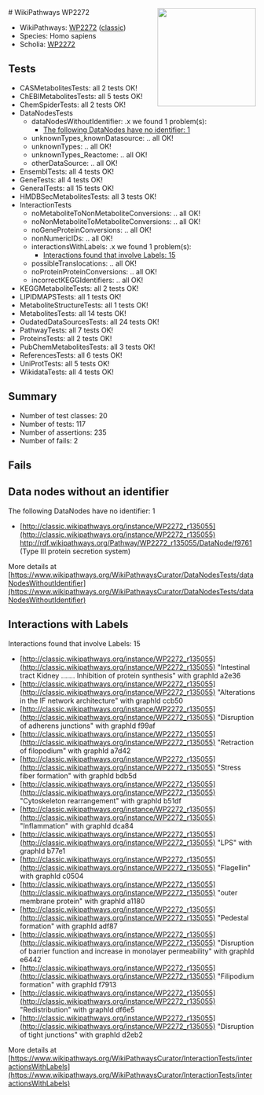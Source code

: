 <img style="float: right; width: 200px" src="https://upload.wikimedia.org/wikipedia/commons/thumb/8/83/Wplogo_with_text_500.png/640px-Wplogo_with_text_500.png" />
# WikiPathways WP2272

* WikiPathways: [WP2272](https://wikipathways.org/pathways/WP2272) ([classic](https://classic.wikipathways.org/instance/WP2272))
* Species: Homo sapiens
* Scholia: [WP2272](https://scholia.toolforge.org/wikipathways/WP2272)
## Tests
* CASMetabolitesTests: all 2 tests OK!
* ChEBIMetabolitesTests: all 5 tests OK!
* ChemSpiderTests: all 2 tests OK!
* DataNodesTests
    * dataNodesWithoutIdentifier: .x we found 1 problem(s):
        * [The following DataNodes have no identifier: 1](#d2d32fa0)
    * unknownTypes_knownDatasource: .. all OK!
    * unknownTypes: .. all OK!
    * unknownTypes_Reactome: .. all OK!
    * otherDataSource: .. all OK!
* EnsemblTests: all 4 tests OK!
* GeneTests: all 4 tests OK!
* GeneralTests: all 15 tests OK!
* HMDBSecMetabolitesTests: all 3 tests OK!
* InteractionTests
    * noMetaboliteToNonMetaboliteConversions: .. all OK!
    * noNonMetaboliteToMetaboliteConversions: .. all OK!
    * noGeneProteinConversions: .. all OK!
    * nonNumericIDs: .. all OK!
    * interactionsWithLabels: .x we found 1 problem(s):
        * [Interactions found that involve Labels: 15](#fe97a8bd)
    * possibleTranslocations: .. all OK!
    * noProteinProteinConversions: .. all OK!
    * incorrectKEGGIdentifiers: .. all OK!
* KEGGMetaboliteTests: all 2 tests OK!
* LIPIDMAPSTests: all 1 tests OK!
* MetaboliteStructureTests: all 1 tests OK!
* MetabolitesTests: all 14 tests OK!
* OudatedDataSourcesTests: all 24 tests OK!
* PathwayTests: all 7 tests OK!
* ProteinsTests: all 2 tests OK!
* PubChemMetabolitesTests: all 3 tests OK!
* ReferencesTests: all 6 tests OK!
* UniProtTests: all 5 tests OK!
* WikidataTests: all 4 tests OK!


## Summary

* Number of test classes: 20
* Number of tests: 117
* Number of assertions: 235
* Number of fails: 2

## Fails

<a name="d2d32fa0" />

## Data nodes without an identifier

The following DataNodes have no identifier: 1

* [http://classic.wikipathways.org/instance/WP2272_r135055](http://classic.wikipathways.org/instance/WP2272_r135055) http://rdf.wikipathways.org/Pathway/WP2272_r135055/DataNode/f9761 (Type III protein
secretion system)


More details at [https://www.wikipathways.org/WikiPathwaysCurator/DataNodesTests/dataNodesWithoutIdentifier](https://www.wikipathways.org/WikiPathwaysCurator/DataNodesTests/dataNodesWithoutIdentifier)

<a name="fe97a8bd" />

## Interactions with Labels

Interactions found that involve Labels: 15

* [http://classic.wikipathways.org/instance/WP2272_r135055](http://classic.wikipathways.org/instance/WP2272_r135055) "Intestinal tract
Kidney .......
Inhibition of protein synthesis" with graphId a2e36
* [http://classic.wikipathways.org/instance/WP2272_r135055](http://classic.wikipathways.org/instance/WP2272_r135055) "Alterations in the
IF network architecture" with graphId ccb50
* [http://classic.wikipathways.org/instance/WP2272_r135055](http://classic.wikipathways.org/instance/WP2272_r135055) "Disruption of adherens junctions" with graphId f99af
* [http://classic.wikipathways.org/instance/WP2272_r135055](http://classic.wikipathways.org/instance/WP2272_r135055) "Retraction of filopodium" with graphId a7d42
* [http://classic.wikipathways.org/instance/WP2272_r135055](http://classic.wikipathways.org/instance/WP2272_r135055) "Stress fiber formation" with graphId bdb5d
* [http://classic.wikipathways.org/instance/WP2272_r135055](http://classic.wikipathways.org/instance/WP2272_r135055) "Cytoskeleton
rearrangement" with graphId b51df
* [http://classic.wikipathways.org/instance/WP2272_r135055](http://classic.wikipathways.org/instance/WP2272_r135055) "Inflammation" with graphId dca84
* [http://classic.wikipathways.org/instance/WP2272_r135055](http://classic.wikipathways.org/instance/WP2272_r135055) "LPS" with graphId b77e1
* [http://classic.wikipathways.org/instance/WP2272_r135055](http://classic.wikipathways.org/instance/WP2272_r135055) "Flagellin" with graphId c0504
* [http://classic.wikipathways.org/instance/WP2272_r135055](http://classic.wikipathways.org/instance/WP2272_r135055) "outer membrane protein" with graphId a1180
* [http://classic.wikipathways.org/instance/WP2272_r135055](http://classic.wikipathways.org/instance/WP2272_r135055) "Pedestal formation" with graphId adf87
* [http://classic.wikipathways.org/instance/WP2272_r135055](http://classic.wikipathways.org/instance/WP2272_r135055) "Disruption of barrier
function and increase in
monolayer permeability" with graphId e6442
* [http://classic.wikipathways.org/instance/WP2272_r135055](http://classic.wikipathways.org/instance/WP2272_r135055) "Filipodium formation" with graphId f7913
* [http://classic.wikipathways.org/instance/WP2272_r135055](http://classic.wikipathways.org/instance/WP2272_r135055) "Redistribution" with graphId df6e5
* [http://classic.wikipathways.org/instance/WP2272_r135055](http://classic.wikipathways.org/instance/WP2272_r135055) "Disruption of tight junctions" with graphId d2eb2


More details at [https://www.wikipathways.org/WikiPathwaysCurator/InteractionTests/interactionsWithLabels](https://www.wikipathways.org/WikiPathwaysCurator/InteractionTests/interactionsWithLabels)

